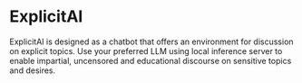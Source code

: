 
# ExplicitAI

ExplicitAI is designed as a chatbot that offers an environment for discussion on explicit topics. Use your preferred LLM using local inference server to enable impartial, uncensored and educational discourse on sensitive topics and desires.
